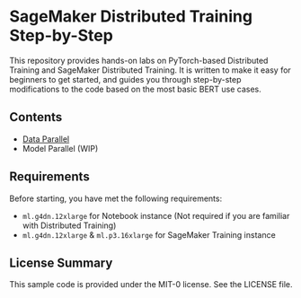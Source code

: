 # SageMaker Distributed Training Step-by-Step

This repository provides hands-on labs on PyTorch-based Distributed Training and SageMaker Distributed Training. It is written to make it easy for beginners to get started, and guides you through step-by-step modifications to the code based on the most basic BERT use cases.

## Contents

- [Data Parallel](dataparallel)
- Model Parallel (WIP)

## Requirements
Before starting, you have met the following requirements:
- `ml.g4dn.12xlarge` for Notebook instance (Not required if you are familiar with Distributed Training)
- `ml.g4dn.12xlarge` & `ml.p3.16xlarge` for SageMaker Training instance

## License Summary
This sample code is provided under the MIT-0 license. See the LICENSE file.